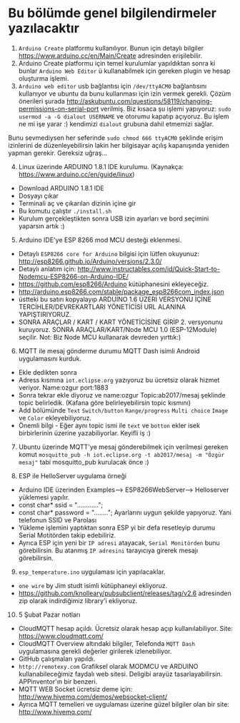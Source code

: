 # Bu bölümde genel bilgilendirmeler yazılacaktır

1. `Arduino Create` platformu kullanılıyor. Bunun için detaylı bilgiler https://www.arduino.cc/en/Main/Create adresinden erişilebilir.
2. Arduino Create platformu için temel kurulumlar yapıldıktan sonra ki bunlar `Arduino Web Editor` ü kullanabilmek için gereken plugin ve hesap oluşturma işlemi.
3. `Arduino web editor` usb bağlantısı için `/dev/ttyACM0` bağlantısını kullanıyor ve ubuntu da bunu kullanması için izin vermek gerekli. Çözüm önerileri şurada http://askubuntu.com/questions/58119/changing-permissions-on-serial-port verilmiş.
Biz kısaca şu işlemi yapıyoruz: `sudo usermod -a -G dialout USERNAME` ve otorumu kapatıp açıyoruz. Bu işlem ne mi işe yarar :) kendimizi `dialout` grubuna dahil etmemizi sağlar.

  Bunu sevmediysen her seferinde `sudo chmod 666 ttyACM0` şeklinde erişim izinlerini de düzenleyebilirsin lakin her bilgisayar açılış kapanışında yeniden yapman gerekir. Gereksiz uğraş...

4. Linux üzerinde ARDUINO 1.8.1 IDE kurulumu. (Kaynakça: https://www.arduino.cc/en/guide/linux)
 * Download ARDUINO 1.8.1 IDE
 * Dosyayı çıkar
 * Terminali aç ve çıkarılan dizinin içine gir
 * Bu komutu çalıştır `./install.sh`
 * Kurulum gerçekleştikten sonra USB izin ayarları ve bord seçimini yaparsın artık :)

5. Arduino IDE'ye ESP 8266 mod MCU desteği eklenmesi.
 * Detaylı `ESP8266 core for Arduino` bilgisi için lütfen okuyunuz: http://esp8266.github.io/Arduino/versions/2.3.0/
 * Detaylı anlatım için: http://www.instructables.com/id/Quick-Start-to-Nodemcu-ESP8266-on-Arduino-IDE/
 * https://github.com/esp8266/Arduino kütüphanesini ekleyeceğiz.
 * http://arduino.esp8266.com/stable/package_esp8266com_index.json
 * üstteki bu satırı kopyalayıp ARDUİNO 1.6 ÜZERİ VERSYONU İÇİNE TERCİHLER/DEVREKARTLARI YÖNETİCİSİ URL ALANINA YAPIŞTIRIYORUZ.
 * SONRA ARAÇLAR / KART / KART YÖNETİCİSİNE GİRİP 2. versyonunu kuruyoruz. SONRA ARAÇLAR/KART/Node MCU 1.0 (ESP-12Module) seçilir.  Not: Biz Node MCU kullanarak devreden yırttık:)

6. MQTT ile mesaj gönderme durumu MQTT Dash isimli Android uygulamasını kurduk.
  * Ekle dedikten sonra
  * Adress kısmına `iot.eclipse.org` yazıyoruz bu ücretsiz olarak hizmet veriyor. Name:ozgur port:1883
  * Sonra tekrar ekle diyoruz ve name:ozgur Topic:ab2017/mesaj şeklinde topic belirledik. (Kafana göre belirleyebilirsin topic kısmını)
  * Add bölümünde `Text` `Switch/button` `Range/progress` `Multi choice` `Image` ve `Color` ekleyebiliyoruz.
  * Önemli bilgi - Eğer aynı topic ismi ile `text` ve `botton` ekler isek birbirlerinin üzerine yazabiliyorlar. Keyifli iş :)
7. Ubuntu üzerinde MQTT'ye mesaj gönderebilmek için verilmesi gereken komut `mosquitto_pub -h iot.eclipse.org -t ab2017/mesaj -m "Özgür mesaj"` tabi mosquitto_pub kurulacak önce :)

8. ESP ile HelloServer uygulama örneği
 * Arduino IDE üzerinden Examples--> ESP8266WebServer--> Helloserver yüklemesi yapılır.
 * const char* ssid = "............";
 * const char* password = "........";  Ayarlarını uygun şekilde yapıyoruz. Yani telefonun SSID ve Parolası
 * Yükleme işlemini yaptıktan sonra ESP yi bir defa resetleyip durumu Serial Motitörden takip edebiliriz.
 * Ayrıca ESP için yeni bir `IP adresi` atayacak, `Serial Monitörden` bunu görebilirsin. Bu atanmış `IP adresini` tarayıcıya girerek mesajı görebilirsin.

9. `esp_temperature.ino` uygulaması için yapılacaklar.
 * `one wire` by Jim studt isimli kütüphaneyi ekliyoruz.
 * https://github.com/knolleary/pubsubclient/releases/tag/v2.6 adresinden zip olarak indirdiğimiz library'i ekliyoruz.

10. 5 Şubat Pazar notları
 * CloudMQTT hesap açıldı. Ücretsiz olarak hesap açıp kullanılabiliyor. Site: https://www.cloudmqtt.com/
 * CloudMQTT Overview altındaki bilgiler, Telefonda `MQTT Dash` uygulamasına gerekli değerler girilerek izlenebiliyor.
 * GitHub çalışmaları yapıldı.
 * `http://remotexy.com` Grafiksel olarak MODMCU ve ARDUINO kullanabileceğimiz faydalı web sitesi. Deligibi arayüz tasarlayabilirsin. APPinventor'ın bir benzeri.
 * MQTT WEB Socket ücretsiz deme için: http://www.hivemq.com/demos/websocket-client/
 * Ayrıca MQTT temelleri ve uygulaması üzerine güzel bilgiler olan bir site: http://www.hivemq.com/
